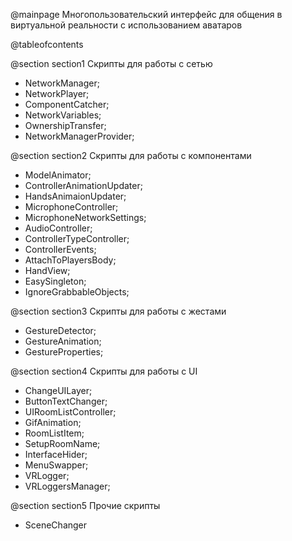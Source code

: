 @mainpage Многопользовательский интерфейс для общения в виртуальной реальности с использованием аватаров

@tableofcontents

@section section1 Скрипты для работы с сетью

- NetworkManager;
- NetworkPlayer;
- ComponentCatcher;
- NetworkVariables;
- OwnershipTransfer;
- NetworkManagerProvider;

@section section2 Скрипты для работы с компонентами

- ModelAnimator;
- ControllerAnimationUpdater;
- HandsAnimaionUpdater;
- MicrophoneController;
- MicrophoneNetworkSettings;
- AudioController;
- ControllerTypeController;
- ControllerEvents;
- AttachToPlayersBody;
- HandView;
- EasySingleton;
- IgnoreGrabbableObjects;

@section section3 Скрипты для работы с жестами

- GestureDetector;
- GestureAnimation;
- GestureProperties;

@section section4 Скрипты для работы с UI

- ChangeUILayer;
- ButtonTextChanger;
- UIRoomListController;
- GifAnimation;
- RoomListItem;
- SetupRoomName;
- InterfaceHider;
- MenuSwapper;
- VRLogger;
- VRLoggersManager;

@section section5 Прочие скрипты

- SceneChanger